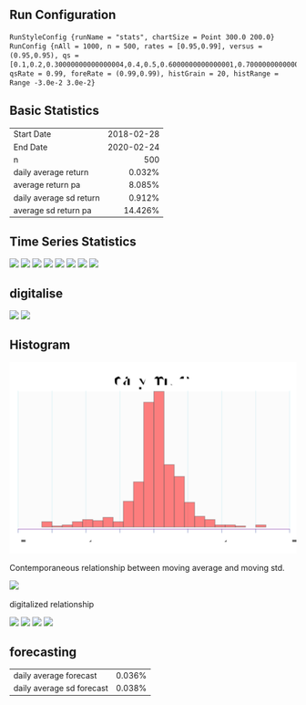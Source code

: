 Run Configuration
-----------------

``` {.output .run}
RunStyleConfig {runName = "stats", chartSize = Point 300.0 200.0}
RunConfig {nAll = 1000, n = 500, rates = [0.95,0.99], versus = (0.95,0.95), qs = [0.1,0.2,0.30000000000000004,0.4,0.5,0.6000000000000001,0.7000000000000001,0.8,0.9], qsRate = 0.99, foreRate = (0.99,0.99), histGrain = 20, histRange = Range -3.0e-2 3.0e-2}
```

Basic Statistics
----------------

|                         |            |
|:------------------------|-----------:|
| Start Date              |  2018-02-28|
| End Date                |  2020-02-24|
| n                       |         500|
| daily average return    |      0.032%|
| average return pa       |      8.085%|
| daily average sd return |      0.912%|
| average sd return pa    |     14.426%|

Time Series Statistics
----------------------

<img src="ma.svg">

<img src="std.svg">

<img src="mabeta.svg">

<img src="maalpha.svg">

<img src="stdbeta.svg">

<img src="stdalpha.svg">

<img src="quantiles.svg">

<img src="qhist.svg">

digitalise
----------

<img src="digitalise.svg">

<img src="digitcheck.svg">

Histogram
---------

<img src="other/histogram.svg">

Contemporaneous relationship between moving average and moving std.

<img src="stdvsma.svg">

digitalized relationship

<img src="digitpixel.svg">

<img src="histogramf.svg">

<img src="scatterf.svg">

<img src="digitf.svg">

forecasting
-----------

|                           |        |
|:--------------------------|-------:|
| daily average forecast    |  0.036%|
| daily average sd forecast |  0.038%|
